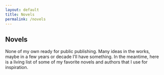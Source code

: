 ```yaml
---
layout: default
title: Novels
permalink: /novels
---
```


## Novels

None of my own ready for public publishing. Many ideas in the works, maybe in a few years or decade I’ll have something. In the meantime, here is a living list of some of my favorite novels and authors that I use for inspiration.

<form>
  <!-- Form stuff -->
</form>